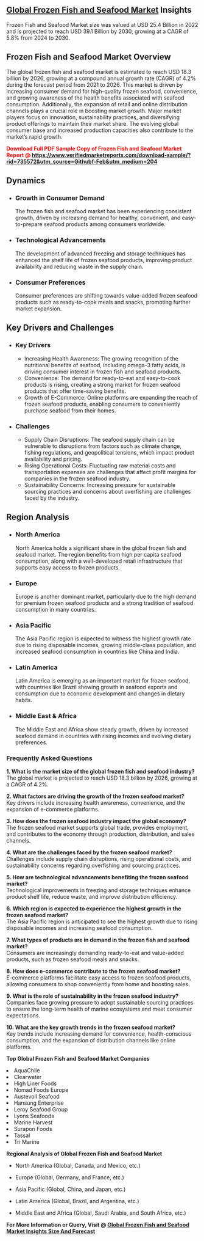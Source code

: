 <h2><a href="https://www.verifiedmarketreports.com/download-sample/?rid=735572&amp;utm_source=Githubf&amp;utm_medium=204" target="_blank">Global Frozen Fish and Seafood Market</a> Insights</h2><p>Frozen Fish and Seafood Market size was valued at USD 25.4 Billion in 2022 and is projected to reach USD 39.1 Billion by 2030, growing at a CAGR of 5.8% from 2024 to 2030.</p><p> <h2>Frozen Fish and Seafood Market Overview</h2> <p>The global frozen fish and seafood market is estimated to reach USD 18.3 billion by 2026, growing at a compound annual growth rate (CAGR) of 4.2% during the forecast period from 2021 to 2026. This market is driven by increasing consumer demand for high-quality frozen seafood, convenience, and growing awareness of the health benefits associated with seafood consumption. Additionally, the expansion of retail and online distribution channels plays a crucial role in boosting market growth. Major market players focus on innovation, sustainability practices, and diversifying product offerings to maintain their market share. The evolving global consumer base and increased production capacities also contribute to the market’s rapid growth.</p> <p><strong><p><span class=""><span style="color: #ff0000;"><strong>Download Full PDF Sample Copy of Frozen Fish and Seafood Market Report</strong> @ </span><a href="https://www.verifiedmarketreports.com/download-sample/?rid=735572&amp;utm_source=Githubf-Feb&amp;utm_medium=204" target="_blank">https://www.verifiedmarketreports.com/download-sample/?rid=735572&amp;utm_source=Githubf-Feb&amp;utm_medium=204</a></span></p></strong></p> <h2>Dynamics</h2> <ul> <li><h3>Growth in Consumer Demand</h3> The frozen fish and seafood market has been experiencing consistent growth, driven by increasing demand for healthy, convenient, and easy-to-prepare seafood products among consumers worldwide.</li> <li><h3>Technological Advancements</h3> The development of advanced freezing and storage techniques has enhanced the shelf life of frozen seafood products, improving product availability and reducing waste in the supply chain.</li> <li><h3>Consumer Preferences</h3> Consumer preferences are shifting towards value-added frozen seafood products such as ready-to-cook meals and snacks, promoting further market expansion.</li> </ul> <h2>Key Drivers and Challenges</h2> <ul> <li><h3>Key Drivers</h3> <ul> <li>Increasing Health Awareness: The growing recognition of the nutritional benefits of seafood, including omega-3 fatty acids, is driving consumer interest in frozen fish and seafood products.</li> <li>Convenience: The demand for ready-to-eat and easy-to-cook products is rising, creating a strong market for frozen seafood products that offer time-saving benefits.</li> <li>Growth of E-Commerce: Online platforms are expanding the reach of frozen seafood products, enabling consumers to conveniently purchase seafood from their homes.</li> </ul> </li> <li><h3>Challenges</h3> <ul> <li>Supply Chain Disruptions: The seafood supply chain can be vulnerable to disruptions from factors such as climate change, fishing regulations, and geopolitical tensions, which impact product availability and pricing.</li> <li>Rising Operational Costs: Fluctuating raw material costs and transportation expenses are challenges that affect profit margins for companies in the frozen seafood industry.</li> <li>Sustainability Concerns: Increasing pressure for sustainable sourcing practices and concerns about overfishing are challenges faced by the industry.</li> </ul> </li> </ul> <h2>Region Analysis</h2> <ul> <li><h3>North America</h3> North America holds a significant share in the global frozen fish and seafood market. The region benefits from high per capita seafood consumption, along with a well-developed retail infrastructure that supports easy access to frozen products.</li> <li><h3>Europe</h3> Europe is another dominant market, particularly due to the high demand for premium frozen seafood products and a strong tradition of seafood consumption in many countries.</li> <li><h3>Asia Pacific</h3> The Asia Pacific region is expected to witness the highest growth rate due to rising disposable incomes, growing middle-class population, and increased seafood consumption in countries like China and India.</li> <li><h3>Latin America</h3> Latin America is emerging as an important market for frozen seafood, with countries like Brazil showing growth in seafood exports and consumption due to economic development and changes in dietary habits.</li> <li><h3>Middle East & Africa</h3> The Middle East and Africa show steady growth, driven by increased seafood demand in countries with rising incomes and evolving dietary preferences.</li> </ul> <h3>Frequently Asked Questions</h3> <p><strong>1. What is the market size of the global frozen fish and seafood industry?</strong><br> The global market is projected to reach USD 18.3 billion by 2026, growing at a CAGR of 4.2%.</p> <p><strong>2. What factors are driving the growth of the frozen seafood market?</strong><br> Key drivers include increasing health awareness, convenience, and the expansion of e-commerce platforms.</p> <p><strong>3. How does the frozen seafood industry impact the global economy?</strong><br> The frozen seafood market supports global trade, provides employment, and contributes to the economy through production, distribution, and sales channels.</p> <p><strong>4. What are the challenges faced by the frozen seafood market?</strong><br> Challenges include supply chain disruptions, rising operational costs, and sustainability concerns regarding overfishing and sourcing practices.</p> <p><strong>5. How are technological advancements benefiting the frozen seafood market?</strong><br> Technological improvements in freezing and storage techniques enhance product shelf life, reduce waste, and improve distribution efficiency.</p> <p><strong>6. Which region is expected to experience the highest growth in the frozen seafood market?</strong><br> The Asia Pacific region is anticipated to see the highest growth due to rising disposable incomes and increasing seafood consumption.</p> <p><strong>7. What types of products are in demand in the frozen fish and seafood market?</strong><br> Consumers are increasingly demanding ready-to-eat and value-added products, such as frozen seafood meals and snacks.</p> <p><strong>8. How does e-commerce contribute to the frozen seafood market?</strong><br> E-commerce platforms facilitate easy access to frozen seafood products, allowing consumers to shop conveniently from home and boosting sales.</p> <p><strong>9. What is the role of sustainability in the frozen seafood industry?</strong><br> Companies face growing pressure to adopt sustainable sourcing practices to ensure the long-term health of marine ecosystems and meet consumer expectations.</p> <p><strong>10. What are the key growth trends in the frozen seafood market?</strong><br> Key trends include increasing demand for convenience, health-conscious consumption, and the expansion of distribution channels like online platforms.</p> </p><p><strong>Top Global Frozen Fish and Seafood Market Companies</strong></p><div data-test-id=""><p><li>AquaChile</li><li> Clearwater</li><li> High Liner Foods</li><li> Nomad Foods Europe</li><li> Austevoll Seafood</li><li> Hansung Enterprise</li><li> Leroy Seafood Group</li><li> Lyons Seafoods</li><li> Marine Harvest</li><li> Surapon Foods</li><li> Tassal</li><li> Tri Marine</li></p><div><strong>Regional Analysis of&nbsp;Global Frozen Fish and Seafood Market</strong></div><ul><li dir="ltr"><p dir="ltr">North America&nbsp;(Global, Canada, and Mexico, etc.)</p></li><li dir="ltr"><p dir="ltr">Europe (Global, Germany, and France, etc.)</p></li><li dir="ltr"><p dir="ltr">Asia Pacific&nbsp;(Global, China, and Japan, etc.)</p></li><li dir="ltr"><p dir="ltr">Latin America&nbsp;(Global, Brazil, and Argentina, etc.)</p></li><li dir="ltr">Middle East and Africa&nbsp;(Global, Saudi Arabia, and South Africa, etc.)</li></ul><p><strong>For More Information or Query, Visit @&nbsp;</strong><strong><a href="https://www.verifiedmarketreports.com/product/frozen-fish-and-seafood-market/?utm_source=Githubf&amp;utm_medium=204" target="_blank">Global Frozen Fish and Seafood Market Insights Size And Forecast</a></strong></p></div>
